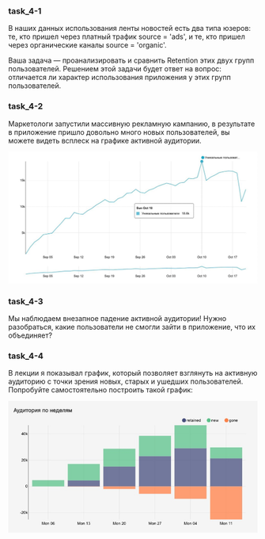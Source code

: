 ### task_4-1

В наших данных использования ленты новостей есть два типа юзеров: те, кто пришел через платный трафик source = 'ads', и те, кто пришел через органические каналы source = 'organic'.

Ваша задача — проанализировать и сравнить Retention этих двух групп пользователей. Решением этой задачи будет ответ на вопрос: отличается ли характер использования приложения у этих групп пользователей. 

### task_4-2

Маркетологи запустили массивную рекламную кампанию, в результате в приложение пришло довольно много новых пользователей, вы можете видеть всплеск на графике активной аудитории.

![task_4-2.jpg](https://github.com/artem-maslov/data_analyst_simulator_KC/blob/main/task_4/task_4-2.jpg?raw=true)




### task_4-3

Мы наблюдаем внезапное падение активной аудитории! Нужно разобраться, какие пользователи не смогли зайти в приложение, что их объединяет?  

### task_4-4

В лекции я показывал график, который позволяет взглянуть на активную аудиторию с точки зрения новых, старых и ушедших пользователей. Попробуйте самостоятельно построить такой график:

![task_4-4.jpg](https://github.com/artem-maslov/data_analyst_simulator_KC/blob/main/task_4/task_4-4.jpg?raw=true)

